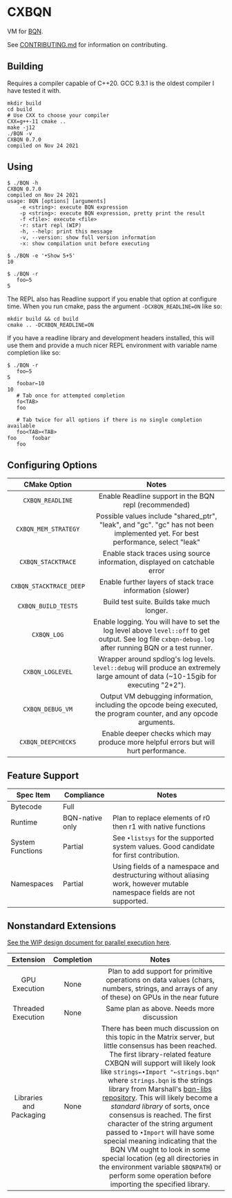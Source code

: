 # CXBQN

VM for [BQN](https://mlochbaum.github.io/BQN/).

See [CONTRIBUTING.md](./CONTRIBUTING.md) for information on contributing.

## Building

Requires a compiler capable of C++20.
GCC 9.3.1 is the oldest compiler I have tested it with.

```console
mkdir build
cd build
# Use CXX to choose your compiler
CXX=g++-11 cmake ..
make -j12
./BQN -v
CXBQN 0.7.0
compiled on Nov 24 2021
```

## Using

```
$ ./BQN -h
CXBQN 0.7.0
compiled on Nov 24 2021
usage: BQN [options] [arguments]
	-e <string>: execute BQN expression
	-p <string>: execute BQN expression, pretty print the result
	-f <file>: execute <file>
	-r: start repl (WIP)
	-h, --help: print this message
	-v, --version: show full version information
	-x: show compilation unit before executing

$ ./BQN -e '•Show 5+5'
10

$ ./BQN -r
   foo←5
5
```

The REPL also has Readline support if you enable that option at configure time.
When you run cmake, pass the argument `-DCXBQN_READLINE=ON` like so:
```console
mkdir build && cd build
cmake .. -DCXBQN_READLINE=ON
```

If you have a readline library and development headers installed, this will use
them and provide a much nicer REPL environment with variable name completion
like so:

```
$ ./BQN -r
   foo←5
5
   foobar←10
10
   # Tab once for attempted completion
   fo<TAB>
   foo

   # Tab twice for all options if there is no single completion available
   foo<TAB><TAB>
foo     foobar
   foo
```

## Configuring Options

|       CMake Option      |                                                                          Notes                                                                          |
|:-----------------------:|:-------------------------------------------------------------------------------------------------------------------------------------------------------:|
| `CXBQN_READLINE`        | Enable Readline support in the BQN repl (recommended)                                                                                                   |
| `CXBQN_MEM_STRATEGY`    | Possible values include "shared_ptr", "leak", and "gc". "gc" has not been implemented yet. For best performance, select "leak"                          |
| `CXBQN_STACKTRACE`      | Enable stack traces using source information, displayed on catchable error                                                                              |
| `CXBQN_STACKTRACE_DEEP` | Enable further layers of stack trace information (slower)                                                                                               |
| `CXBQN_BUILD_TESTS`     | Build test suite. Builds take much longer.                                                                                                              |
| `CXBQN_LOG`             | Enable logging. You will have to set the log level above `level::off` to get output. See log file `cxbqn-debug.log` after running BQN or a test runner. |
| `CXBQN_LOGLEVEL`        | Wrapper around spdlog's log levels. `level::debug` will produce an extremely large amount of data (~10-15gib for executing "2+2").                      |
| `CXBQN_DEBUG_VM`        | Output VM debugging information, including the opcode being executed, the program counter, and any opcode arguments.                                    |
| `CXBQN_DEEPCHECKS`      | Enable deeper checks which may produce more helpful errors but will hurt performance.                                                                   |

## Feature Support

| Spec Item          | Compliance      | Notes                                                                                                                                        |
|--------------------|-----------------|----------------------------------------------------------------------------------------------------------------------------------------------|
| Bytecode           | Full            |                                                                                                                                              |
| Runtime            | BQN-native only | Plan to replace elements of r0 then r1 with native functions                                                                                 |
| System Functions   | Partial         | See `•listsys` for the supported system values. Good candidate for first contribution.                                                       |
| Namespaces         | Partial         | Using fields of a namespace and destructuring without aliasing work, however mutable namespace fields are not supported.                     |

## Nonstandard Extensions

[See the WIP design document for parallel execution here](./doc/GPU.md).

|      Extension     | Completion |                                                                     Notes                                                                    |
|:------------------:|:----------:|:--------------------------------------------------------------------------------------------------------------------------------------------:|
| GPU Execution      | None       | Plan to add support for primitive operations on data values (chars, numbers, strings, and arrays of any of these) on GPUs in the near future |
| Threaded Execution | None       | Same plan as above. Needs more discussion                                                                                                    |
| Libraries and Packaging | None       | There has been much discussion on this topic in the Matrix server, but little consensus has been reached. The first library-related feature CXBQN will support will likely look like `strings←•Import "←strings.bqn"` where `strings.bqn` is the strings library from Marshall's [bqn-libs repository](https://github.com/mlochbaum/bqn-libs). This will likely become a *standard library* of sorts, once consensus is reached. The first character of the string argument passed to `•Import` will have some special meaning indicating that the BQN VM ought to look in some special location (eg all directories in the environment variable `$BQNPATH`) or perform some operation before importing the specified library. |
